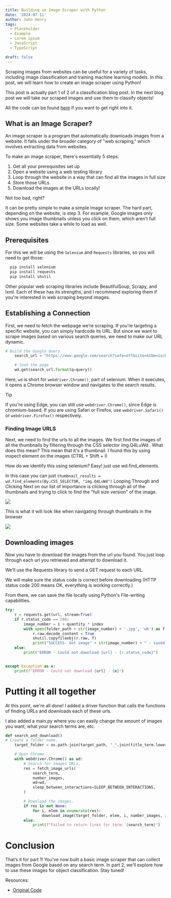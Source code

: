 ```yaml
---
title: Building an Image Scraper with Python
date: '2024-07-11'
author: John Henry
tags:
  - Placeholder
  - Example
  - Lorem ipsum
  - JavaScript
  - TypeScript

draft: false
---
```

Scraping images from websites can be useful for a variety of tasks, including image classification and training machine learning models. In this post, we will learn how to create an image scraper using Python!

<!--more-->


This post is actually part 1 of 2 of a classification blog post. In the next blog post we will take our scraped images and use them to classify objects! 

All the code can be found [here](https://github.com/jhmejia/google-image-scraper/) if you want to get right into it.


## What is an Image Scraper?

An image scraper is a program that automatically downloads images from a website. It falls under the broader category of "web scraping," which involves extracting data from websites.

To make an image scraper, there's essentially 5 steps:

1. Get all your prerequisites set up
2. Open a website using a web testing library
3. Loop through the website in a way that can find all the images in full size
4.  Store those URLs
5.  Download the images at the URLs locally!

Not too bad, right?

It can be pretty simple to make a simple image scraper. The hard part, depending on the website, is step 3. For example, Google images only shows you image thumbnails unless you click on them, which aren't full size. Some websites take a while to load as well. 

## Prerequisites
For this we will be using the `Selenium` and `Requests` libraries, so you will need to get those:

```sh
  pip install selenium
  pip install requests
  pip install shutil
```

Other popular web scraping libraries include BeautifulSoup, Scrapy, and lxml. Each of these has its strengths, and I recommend exploring them if you're interested in web scraping beyond images.

## Establishing a Connection


First, we need to fetch the webpage we’re scraping. If you’re targeting a specific website, you can simply hardcode its URL. But since we want to scrape images based on various search queries, we need to make our URL dynamic.

```py
# Build the Google Query.
    search_url = "https://www.google.com/search?safe=off&site=&tbm=isch&source=hp&q={q}&oq={q}&gs_l=img"

    # load the page
    wd.get(search_url.format(q=query))
```

Here, `wd` is short for `webdriver.Chrome()`, part of selenium. When it executes, it opens a Chrome browser window and navigates to the search results.

> [!tip]
>
> If you're using Edge, you can still use `webdriver.Chrome()`, since Edge is chromium-based.
> If you are using Safari or Firefox, use `webdriver.Safari()` or `webdriver.Firefox()` respectively.

### Finding Image URLS

Next, we need to find the urls to all the images. We first find the images of all the thumbnails by filtering through the CSS selector img.Q4LuWd . What does this mean? This mean that it's a thumbnail. I found this by using inspect element on the images (CTRL + Shift + I) 


How do we identify this using selenium?
Easy! just use wd.find_elements.

In this case you can just `thumbnail_results = wd.find_elements(By.CSS_SELECTOR, "img.Q4LuWd")`
Looping Through and Clicking
Next on our list of importance is clicking through all of the thumbnails and trying to click to find the "full size version" of the image. 

<img src="images in posts/image_attribute_html.png">


This is what it will look like when navigating through thumbnails in the browser

<img src="images in posts/9PpnEOX.gif">

## Downloading images
Now you have to download the images from the url you found. You just loop through each url you retrieved and attempt to download it. 

We’ll use the Requests library to send a GET request to each URL.

We will make sure the status code is correct before downloading (HTTP status code 200 means OK, everything is working correctly.)

From there, we can save the file locally using Python's File-writing capabilities.
```py
try:
    r = requests.get(url, stream=True)
    if r.status_code == 200:
        image_number = i + quantity * index
        with open(folder_path + str(image_number) + '.jpg', 'wb') as f:
            r.raw.decode_content = True
            shutil.copyfileobj(r.raw, f)
            print("SUCCESS- Got image" + str(image_number) + " - saved to " + folder_path + str(image_number) + '.jpg')
    else:
        print("ERROR - Could not download {url} - {r.status_code}")


except Exception as e:
    print(f"ERROR - Could not download {url} - {e}")
```

# Putting it all together
At this point, we're all done! I added a driver function that calls the functions of finding URLs and downloads each of these urls.

I also added a main.py where you can easily change the amount of images you want, what your search terms are, etc. 

```py
def search_and_download()
# Create a folder name.
    target_folder = os.path.join(target_path, "_".join(title_term.lower().split(" ")))

    # Open Chrome
    with webdriver.Chrome() as wd:
        # Search for images URLs.
        res = fetch_image_urls(
            search_term,
            number_images,
            wd=wd,
            sleep_between_interactions=SLEEP_BETWEEN_INTERACTIONS,
        )

        # Download the images.
        if res is not None:
            for i, elem in enumerate(res):
                download_image(target_folder, elem, i, number_images, index)
        else:
            print(f"Failed to return links for term: {search_term}")
```

# Conclusion


That’s it for part 1! You’ve now built a basic image scraper that can collect images from Google based on any search term. In part 2, we’ll explore how to use these images for object classification. Stay tuned!

Resources: 

- [Original Code](https://github.com/jhmejia/google-image-scraper/)